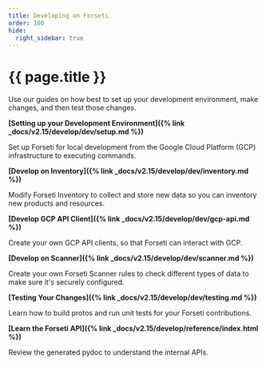 ```yaml
---
title: Developing on Forseti
order: 100
hide:
  right_sidebar: true
---
```


# {{ page.title }}

Use our guides on how best to set up your development environment, make changes,
and then test those changes.

**[Setting up your Development Environment]({% link _docs/v2.15/develop/dev/setup.md %})**

Set up Forseti for local development from the Google Cloud Platform (GCP)
infrastructure to executing commands.

**[Develop on Inventory]({% link _docs/v2.15/develop/dev/inventory.md %})**

Modify Forseti Inventory to collect and store new data so you can inventory
new products and resources.

**[Develop GCP API Client]({% link _docs/v2.15/develop/dev/gcp-api.md %})**

Create your own GCP API clients, so that Forseti can interact with GCP.

**[Develop on Scanner]({% link _docs/v2.15/develop/dev/scanner.md %})**

Create your own Forseti Scanner rules to check different types of data to
make sure it's securely configured.

**[Testing Your Changes]({% link _docs/v2.15/develop/dev/testing.md %})**

Learn how to build protos and run unit tests for your Forseti contributions.

**[Learn the Forseti API]({% link _docs/v2.15/develop/reference/index.html %})**

Review the generated pydoc to understand the internal APIs.
